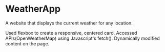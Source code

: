 # WeatherApp
A website that displays the current weather for any location.

Used flexbox to create a responsive, centered card.
Accessed APIs(OpenWeatherMap) using Javascript's fetch().
Dynamically modified content on the page.
